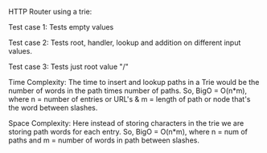 HTTP Router using a trie:

Test case 1: Tests empty values

Test case 2: Tests root, handler, lookup and addition on different input values.

Test case 3: Tests just root value "/"

Time Complexity: The time to insert and lookup paths in a Trie would be the number of words in the path times number of paths. So, BigO = O(n*m), where n = number of entries or URL's & m = length of path or node that's the word between slashes.

Space Complexity: Here instead of storing characters in the trie we are storing path words for each entry. So, BigO = O(n*m), where n = num of paths and m = number of words in path between slashes.
